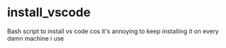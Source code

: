 # install_vscode
Bash script to install vs code cos it's annoying to keep installing it on every damn machine i use
